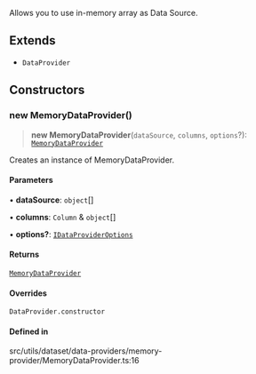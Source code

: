 Allows you to use in-memory array as Data Source.

## Extends

- `DataProvider`

## Constructors

### new MemoryDataProvider()

> **new MemoryDataProvider**(`dataSource`, `columns`, `options`?): [`MemoryDataProvider`](MemoryDataProvider.md)

Creates an instance of MemoryDataProvider.

#### Parameters

• **dataSource**: `object`[]

• **columns**: `Column` & `object`[]

• **options?**: [`IDataProviderOptions`](../interfaces/IDataProviderOptions.md)

#### Returns

[`MemoryDataProvider`](MemoryDataProvider.md)

#### Overrides

`DataProvider.constructor`

#### Defined in

src/utils/dataset/data-providers/memory-provider/MemoryDataProvider.ts:16
